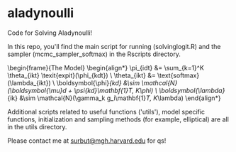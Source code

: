 # aladynoulli
Code for Solving Aladynoulli! 

In this repo, you'll find the main script for running (solvinglogit.R) and the sampler (mcmc_sampler_softmax) in the Rscripts directory.

\begin{frame}{The Model}
\begin{align*}
\pi_{idt} &= \sum_{k=1}^K \theta_{ikt} \texit{expit}(\phi_{kdt}) \\
\theta_{ikt} &= \text{softmax}(\lambda_{ikt}) \\
\boldsymbol{\phi}_{kd} &\sim \mathcal{N}(\boldsymbol{\mu}_d + \psi_{kd}\mathbf{1}_T, K_\phi) \\
\boldsymbol{\lambda}_{ik} &\sim \mathcal{N}(\gamma_k g_i\mathbf{1}_T, K_\lambda)
\end{align*}

Additional scripts related to useful functions ('utils'), model specific functions, initialization and sampling methods (for example, elliptical) are all in the utils directory.

Please contact me at surbut@mgh.harvard.edu for qs!
